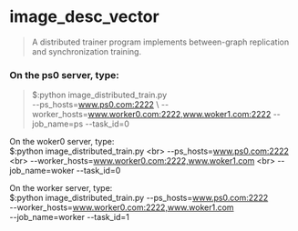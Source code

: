 # image_desc_vector
> A distributed trainer program implements between-graph replication and synchronization training.

### On the ps0 server, type: 
   > $:python image_distributed_train.py \
   > --ps_hosts=www.ps0.com:2222 \ 
   > --worker_hosts=www.worker0.com:2222,www.woker1.com:2222
   > --job_name=ps --task_id=0
   

On the woker0 server, type:<br>
   $:python image_distributed_train.py \<br>
   --ps_hosts=www.ps0.com:2222 \<br>
   --worker_hosts=www.worker0.com:2222,www.woker1.com \<br>
   --job_name=woker --task_id=0<br>


On the worker server, type:<br>
   $:python image_distributed_train.py 
   --ps_hosts=www.ps0.com:2222 \
   --worker_hosts=www.worker0.com:2222,www.woker1.com \
   --job_name=worker --task_id=1
